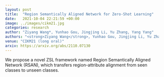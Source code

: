 ```yaml
---
layout: post
title:  "Region Semantically Aligned Network for Zero-Shot Learning"
date:   2021-10-04 22:21:59 +00:00
image: ../images/cikm21.jpg
categories: research
author: "Ziyang Wang*, Yunhao Gou, Jingjing Li, Yu Zhang, Yang Yang"
authors: "<strong>Ziyang Wang</strong>, Yunhao Gou, Jingjing Li, Yu Zhang, Yang Yang"
venue: "CIKM21 (long oral)"
arxiv: https://arxiv.org/abs/2110.07130
---
```

We propose a novel ZSL framework named Region Semantically Aligned Network (RSAN), which transfers region-attribute alignment from seen classes to unseen classes.
